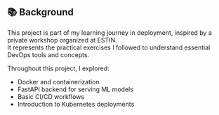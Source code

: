 ## 📚 Background

This project is part of my learning journey in deployment, inspired by a private workshop organized at ESTIN.  
It represents the practical exercises I followed to understand essential DevOps tools and concepts.

Throughout this project, I explored:

- Docker and containerization
- FastAPI backend for serving ML models
- Basic CI/CD workflows
- Introduction to Kubernetes deployments
